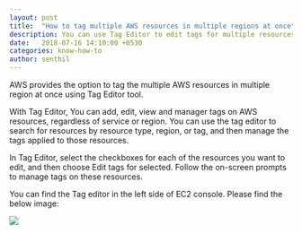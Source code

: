 ```yaml
---
layout: post
title:  "How to tag multiple AWS resources in multiple regions at once"
description: You can use Tag Editor to edit tags for multiple resources in multiple regions at once. In Tag Editor, select the checkboxes for each of the resources you want to edit, and then choose Edit tags for selected. Follow the on-screen prompts to manage tags on these resources..
date:   2018-07-16 14:10:00 +0530
categories: know-how-to
author: senthil
---
```


AWS provides the option to tag the multiple AWS resources in multiple region at once using Tag Editor tool.

With Tag Editor, You can add, edit, view and manager tags on AWS resources, regardless of service or region. You can use the tag editor to search for resources by resource type, region, or tag, and then manage the tags applied to those resources.

In Tag Editor, select the checkboxes for each of the resources you want to edit, and then choose Edit tags for selected. Follow the on-screen prompts to manage tags on these resources.

You can find the Tag editor in the left side of EC2 console. Please find the below image:

![]({{site.baseurl}}/images/tageditor.PNG)